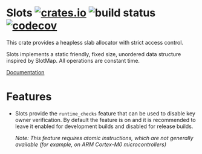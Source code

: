 Slots [![crates.io](https://img.shields.io/crates/v/slots.svg)](https://crates.io/crates/slots) ![build status](https://github.com/bugadani/slots/workflows/Rust/badge.svg) [![codecov](https://codecov.io/gh/bugadani/Slots/branch/master/graph/badge.svg)](https://codecov.io/gh/bugadani/Slots)
=====

This crate provides a heapless slab allocator with strict access control.

Slots implements a static friendly, fixed size, unordered data structure inspired by SlotMap. All operations are constant time.

[Documentation](https://docs.rs/slots/)

Features
========
 * Slots provide the `runtime_checks` feature that can be used to disable key owner verification.
   By default the feature is on and it is recommended to leave it enabled for development builds and disabled for release builds.

   *Note: This feature requires atomic instructions, which are not generally available (for example, on ARM Cortex-M0 microcontrollers)*